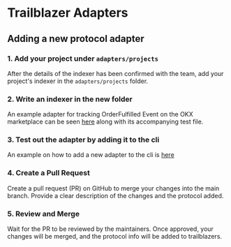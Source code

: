 # Trailblazer Adapters

## Adding a new protocol adapter

### 1. Add your project under `adapters/projects`

After the details of the indexer has been confirmed with the team, add your project's indexer in the `adapters/projects` folder.

### 2. Write an indexer in the new folder

An example adapter for tracking OrderFulfilled Event on the OKX marketplace can be seen [here](./projects/okx/order_fulfilled.go) along with its accompanying test file.

### 3. Test out the adapter by adding it to the cli

An example on how to add a new adapter to the cli is [here](../cmd/README.md)

### 4. Create a Pull Request

Create a pull request (PR) on GitHub to merge your changes into the main branch. Provide a clear description of the changes and the protocol added.

### 5. Review and Merge

Wait for the PR to be reviewed by the maintainers. Once approved, your changes will be merged, and the protocol info will be added to trailblazers. 
